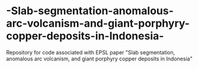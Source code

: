 # -Slab-segmentation-anomalous-arc-volcanism-and-giant-porphyry-copper-deposits-in-Indonesia-
Repository for code associated with EPSL paper "Slab segmentation, anomalous arc volcanism, and giant porphyry copper deposits in Indonesia"
